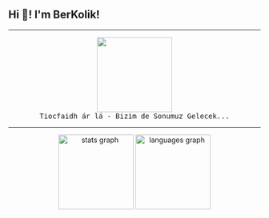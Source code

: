 <h2 align="left">Hi 👋! I'm BerKolik!</h2>

---

<div align="center">
  <img src="https://media1.giphy.com/media/ZVik7pBtu9dNS/200w.gif?cid=6c09b952x1cdvynkolzqteyml29ejnt9g49yc97qqmhzprry&ep=v1_gifs_search&rid=200w.gif&ct=g" height="150" style="display: block; margin: auto;" />
</div>

<div align="center">
  <kbd>
    Tiocfaidh ár lá - Bizim de Sonumuz Gelecek...
  </kbd>
</div>

---

<div align="center">
  <img src="https://github-readme-stats.vercel.app/api?username=xberkaysec&hide_title=false&hide_rank=false&show_icons=true&include_all_commits=true&count_private=true&disable_animations=false&theme=dracula&locale=en&hide_border=false" height="150" alt="stats graph"  />
  <img src="https://github-readme-stats.vercel.app/api/top-langs?username=xberkaysec&locale=en&hide_title=false&layout=compact&card_width=320&langs_count=5&theme=dracula&hide_border=false" height="150" alt="languages graph"  />
</div>
